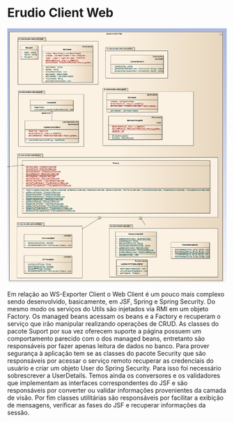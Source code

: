 Erudio Client Web
=================


![Estrutura de Projetos e Pacotes do Server](https://github.com/leandrocgsi/erudio-client-web/blob/master/img/image8.png?raw=true)

Em relação ao  WS-Exporter Client o  Web Client é um pouco mais complexo sendo desenvolvido, basicamente, em JSF, Spring e Spring Security. Do mesmo modo os serviços do Utils são injetados via RMI em um objeto Factory. Os managed beans acessam os beans e a Factory e recuperam o serviço que irão manipular realizando operações de CRUD. As classes do pacote Suport por sua vez oferecem suporte a página possuem um comportamento parecido com o dos managed beans, entretanto são responsáveis por fazer apenas leitura de dados no banco.
Para prover segurança à aplicação tem se as classes do pacote Security que são responsáveis por acessar o serviço remoto recuperar as credenciais do usuário e criar um objeto User do Spring Security. Para isso foi necessário sobrescrever a UserDetails.
Temos ainda os conversores e os validadores que implementam as interfaces correspondentes do JSF e são responsáveis por converter ou validar informações provenientes da camada de visão. Por fim classes utilitárias são responsáveis por facilitar a exibição de mensagens, verificar as fases do JSF e recuperar informações da sessão.
